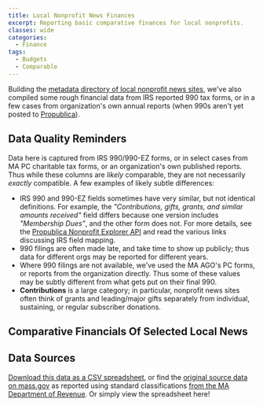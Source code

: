 ```yaml
---
title: Local Nonprofit News Finances
excerpt: Reporting basic comparative finances for local nonprofits.
classes: wide
categories:
  - Finance
tags:
  - Budgets
  - Comparable
---
```


Building the [metadata directory of local nonprofit news sites](https://arlingtonma.info/local-news-orgs/), we've also compiled some rough financial data from IRS reported 990 tax forms, or in a few cases from organization's own annual reports (when 990s aren't yet posted to [Propublica](https://projects.propublica.org/nonprofits/)).

## Data Quality Reminders

Data here is captured from IRS 990/990-EZ forms, or in select cases from MA PC charitable tax forms, or an organization's own published reports.  Thus while these columns are *likely* comparable, they are not necessarily *exactly* compatible.  A few examples of likely subtle differences:

- IRS 990 and 990-EZ fields sometimes have very similar, but not identical definitions.  For example, the *"Contributions, gifts, grants, and similar amounts received"* field differs because one version includes *"Membership Dues"*, and the other form does not.  For more details, see the [Propublica Nonprofit Explorer API](https://projects.propublica.org/nonprofits/api#filing-object) and read the various links discussing IRS field mapping.
- 990 filings are often made late, and take time to show up publicly; thus data for different orgs may be reported for different years.
- Where 990 filings are not available, we've used the MA AGO's PC forms, or reports from the organization directly.  Thus some of these values may be subtly different from what gets put on their final 990.
- **Contributions** is a large category; in particular, nonprofit news sites often think of grants and leading/major gifts separately from individual, sustaining, or regular subscriber donations.

## Comparative Financials Of Selected Local News

## Data Sources

[Download this data as a CSV spreadsheet](/data/finance/GenFundExpenditures2019-comps.csv), or find the [original source data on mass.gov](https://dlsgateway.dor.state.ma.us/reports/rdPage.aspx?rdReport=ScheduleA.GenFund_MAIN) as reported using standard classifications [from the MA Department of Revenue](https://www.mass.gov/orgs/division-of-local-services).  Or simply view the spreadsheet here!

<div id="csvtable"></div>

<!-- Load d3/c3 tools and our visualizations -->
<link href="/assets/css/c3.css" rel="stylesheet">
<script src="/assets/js/d3.min.js" charset="utf-8"></script>
<script src="/assets/js/c3.min.js"></script>
<script src="/assets/js/dataread.js"></script>
<script>
    const expenseHeaders = [
    'ein', 'commonName','location','irsdate','population','incomepercapita','eqvpercapita','EIN','Tax_Year','Tax_Period_End','Form_Type_Filed','Contributions','Investment_Income','Program_Service_Revenue','Total_Revenue','Total_Expenses','Total_Assets','Total_Liabilities','Net_Assets','contribpercapita','revpercapita','expensepercapita'
  ]
  const csvpromise = addCSVTable('#csvtable', '/data/newsorgs/finance/news-finances.csv', expenseHeaders)
</script>
